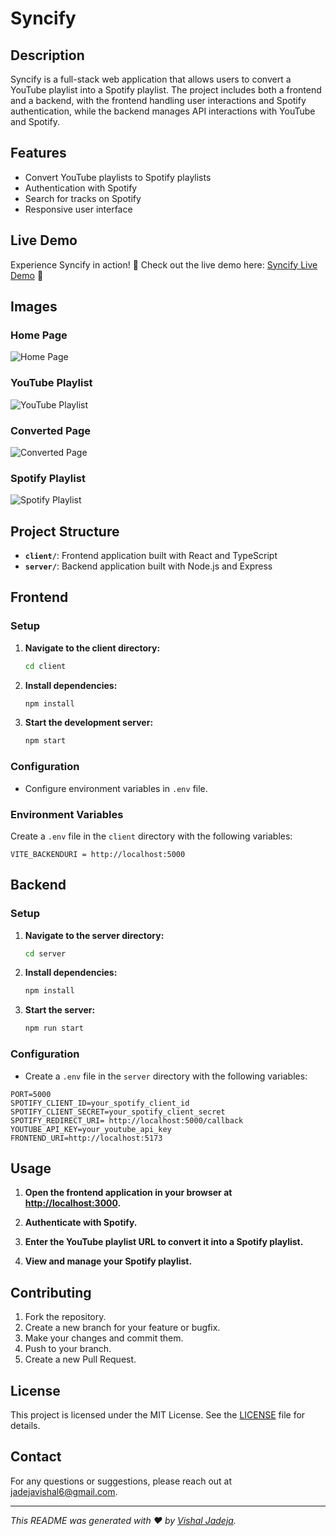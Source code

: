 # Syncify

## Description

Syncify is a full-stack web application that allows users to convert a YouTube playlist into a Spotify playlist. The project includes both a frontend and a backend, with the frontend handling user interactions and Spotify authentication, while the backend manages API interactions with YouTube and Spotify.

## Features

- Convert YouTube playlists to Spotify playlists
- Authentication with Spotify
- Search for tracks on Spotify
- Responsive user interface

## Live Demo

Experience Syncify in action! 🎉 Check out the live demo here: [Syncify Live Demo](https://syncify-vishal.netlify.app) 🚀

## Images

### Home Page

![Home Page](https://github.com/user-attachments/assets/6134fb24-3c34-4eff-8d93-e62dce46635f)

### YouTube Playlist

![YouTube Playlist](https://github.com/user-attachments/assets/bda339d5-b85d-48e5-8678-513b43e5f723)

### Converted Page

![Converted Page](https://github.com/user-attachments/assets/e1cae8c6-08e9-4a3e-a068-adfcbe949f61)

### Spotify Playlist

![Spotify Playlist](https://github.com/user-attachments/assets/e5e68d38-6449-493a-8184-0255890739e6)

## Project Structure

- **`client/`**: Frontend application built with React and TypeScript
- **`server/`**: Backend application built with Node.js and Express

## Frontend

### Setup

1. **Navigate to the client directory:**

   ```bash
   cd client
   ```

2. **Install dependencies:**

   ```bash
   npm install
   ```

3. **Start the development server:**

   ```bash
   npm start
   ```

### Configuration

- Configure environment variables in `.env` file.

### Environment Variables

Create a `.env` file in the `client` directory with the following variables:

```env
VITE_BACKENDURI = http://localhost:5000
```

## Backend

### Setup

1. **Navigate to the server directory:**

   ```bash
   cd server
   ```

2. **Install dependencies:**

   ```bash
   npm install
   ```

3. **Start the server:**

   ```bash
   npm run start
   ```

### Configuration

- Create a `.env` file in the `server` directory with the following variables:

```env
PORT=5000
SPOTIFY_CLIENT_ID=your_spotify_client_id
SPOTIFY_CLIENT_SECRET=your_spotify_client_secret
SPOTIFY_REDIRECT_URI= http://localhost:5000/callback
YOUTUBE_API_KEY=your_youtube_api_key
FRONTEND_URI=http://localhost:5173
```

## Usage

1. **Open the frontend application in your browser at [http://localhost:3000](http://localhost:3000).**

2. **Authenticate with Spotify.**

3. **Enter the YouTube playlist URL to convert it into a Spotify playlist.**

4. **View and manage your Spotify playlist.**

## Contributing

1. Fork the repository.
2. Create a new branch for your feature or bugfix.
3. Make your changes and commit them.
4. Push to your branch.
5. Create a new Pull Request.

## License

This project is licensed under the MIT License. See the [LICENSE](LICENSE) file for details.

## Contact

For any questions or suggestions, please reach out at [jadejavishal6@gmail.com](mailto:jadejavishal6@gmail.com).

---

_This README was generated with ❤️ by [Vishal Jadeja](https://github.com/vishalj6)._
